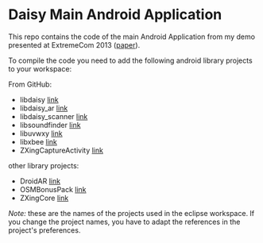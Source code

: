 Daisy Main Android Application
==============================

This repo contains the code of the main Android Application from my demo presented at ExtremeCom 2013 ([paper](http://www.comsys.rwth-aachen.de/fileadmin/papers/2013/2013-smith-extremecom-opportunistic-deployment-support.pdf)).

To compile the code you need to add the following android library projects  to your workspace:

From GitHub:

- libdaisy [link](https://github.com/uvwxy/libdaisy)
- libdaisy_ar [link](https://github.com/uvwxy/libdaisy_ar)
- libdaisy_scanner [link](https://github.com/uvwxy/libdaisy_scanner)
- libsoundfinder [link](https://github.com/uvwxy/libsoundfinder)
- libuvwxy [link](https://github.com/uvwxy/libuvwxy)
- libxbee [link](https://github.com/uvwxy/libxbee)
- ZXingCaptureActivity [link](https://github.com/uvwxy/zxingcapturemod)

other library projects:

- DroidAR [link](https://github.com/bitstars/droidar)
- OSMBonusPack [link](https://code.google.com/p/osmbonuspack/)
- ZXingCore [link](https://code.google.com/p/zxing/)

*Note:* these are the names of the projects used in the eclipse workspace. If you change the project names, you have to adapt the references in the project's preferences.